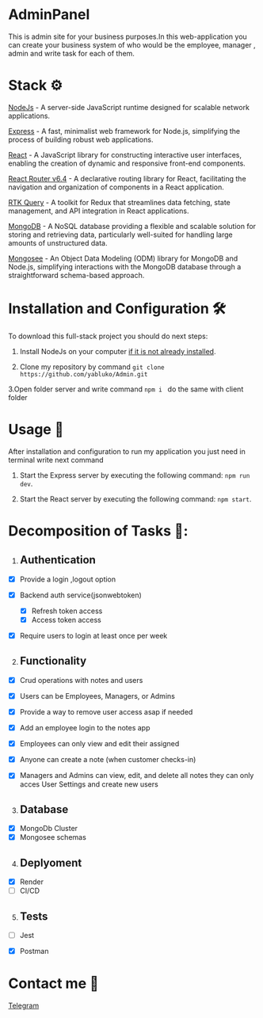 # AdminPanel


This is admin site for your business purposes.In this web-application you can create your business system of who would be the employee, manager , admin and write task for each of them.

# Stack ⚙️

[NodeJs](https://nodejs.org/en) - A server-side JavaScript runtime designed for scalable network applications.

[Express](https://expressjs.com/) -  A fast, minimalist web framework for Node.js, simplifying the process of building robust web applications.

[React](https://react.dev/) - A JavaScript library for constructing interactive user interfaces, enabling the creation of dynamic and responsive front-end components.

[React Router v6.4](https://reactrouter.com/en/main) - A declarative routing library for React, facilitating the navigation and organization of components in a React application.

[RTK Query](https://redux-toolkit.js.org/rtk-query/overview) -  A toolkit for Redux that streamlines data fetching, state management, and API integration in React applications.

[MongoDB](https://www.mongodb.com/it-it) - A NoSQL database providing a flexible and scalable solution for storing and retrieving data, particularly well-suited for handling large amounts of unstructured data.

[Mongosee](https://mongoosejs.com/) - An Object Data Modeling (ODM) library for MongoDB and Node.js, simplifying interactions with the MongoDB database through a straightforward schema-based approach.



# Installation and Configuration 🛠️ 

To download this full-stack project you should do next steps:

1. Install NodeJs on your computer [if it is not already installed](https://nodejs.org/en).

2. Clone my repository by command ``` git clone https://github.com/yabluko/Admin.git ```

3.Open folder server and write command ```npm i ``` do the same with client folder

# Usage 🚀

After installation and configuration to run my application you just need in terminal write next command

1. Start the Express server by executing the following command: ```npm run dev```.

2. Start the React server by executing the following command: ```npm start```.

# Decomposition of Tasks 📝:
1. ## Authentication
- [X] Provide a login ,logout option
- [X] Backend auth service(jsonwebtoken)
    - [X] Refresh token access
    - [X] Access token access
- [X] Require users to login at least once per week


2. ## Functionality
- [X] Crud operations with notes and users
- [X] Users can be Employees, Managers, or Admins
- [X] Provide a way to remove user access asap if needed
- [X] Add an employee login to the notes app
- [X] Employees can only view and edit their assigned 
- [X] Anyone can create a note (when customer checks-in)
- [X] Managers and Admins can view, edit, and delete all notes they can only acces User Settings and create new users



3. ## Database
- [x] MongoDb Cluster
- [x] Mongosee schemas

4. ## Deplyoment 
- [x] Render
- [ ] CI/CD

5. ## Tests
- [ ] Jest
- [X] Postman 





 # Contact me 📱
 
 [Telegram](https://t.me/zhushchonka)
 
